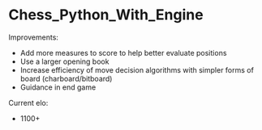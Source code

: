 # Chess_Python_With_Engine

Improvements:
- Add more measures to score to help better evaluate positions
- Use a larger opening book
- Increase efficiency of move decision algorithms with simpler forms of board (charboard/bitboard)
- Guidance in end game


Current elo:
- 1100+

